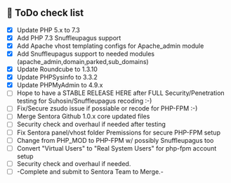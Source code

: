 ## 📑 ToDo check list
- [x]  Update PHP 5.x to 7.3
- [x]  Add PHP 7.3 Snuffleupagus support
- [x]  Add Apache vhost templating configs for Apache_admin module
- [x]  Add Snuffleupagus support to needed modules (apache_admin,domain,parked,sub_domains)
- [x]  Update Roundcube to 1.3.10
- [x]  Update PHPSysinfo to 3.3.2
- [x]  Update PHPMyAdmin to 4.9.x
- [ ]  Hope to have a STABLE RELEASE HERE after FULL Security/Penetration testing for Suhosin/Snuffleupagus recoding :-)
- [ ]  Fix/Secure zsudo issue if possiable or recode for PHP-FPM :-)
- [ ]  Merge Sentora Github 1.0.x core updated files
- [ ]  Security check and overhaul if needed after testing
- [ ]  Fix Sentora panel/vhost folder Premissions for secure PHP-FPM setup
- [ ]  Change from PHP_MOD to PHP-FPM w/ possibly Snuffleupagus too
- [ ]  Convert "Virtual Users" to "Real System Users" for php-fpm account setup
- [ ]  Security check and overhaul if needed.
- [ ]  -Complete and submit to Sentora Team to Merge.-
